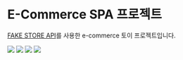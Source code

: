# E-Commerce SPA 프로젝트

[FAKE STORE API](https://fakestoreapi.com/)를 사용한 e-commerce 토이 프로젝트입니다.

<img src="https://img.shields.io/badge/Vue-4FC08D?style=for-the-badge&logo=vue&logoColor=white"> <img src="https://img.shields.io/badge/TypeScript-3178C6?style=for-the-badge&logo=vue&logoColor=white"> <img src="https://img.shields.io/badge/Vite-646CFF?style=for-the-badge&logo=vue&logoColor=white"> <img src="https://img.shields.io/badge/daisyUI-06B6D4?style=for-the-badge&logo=vue&logoColor=white">
